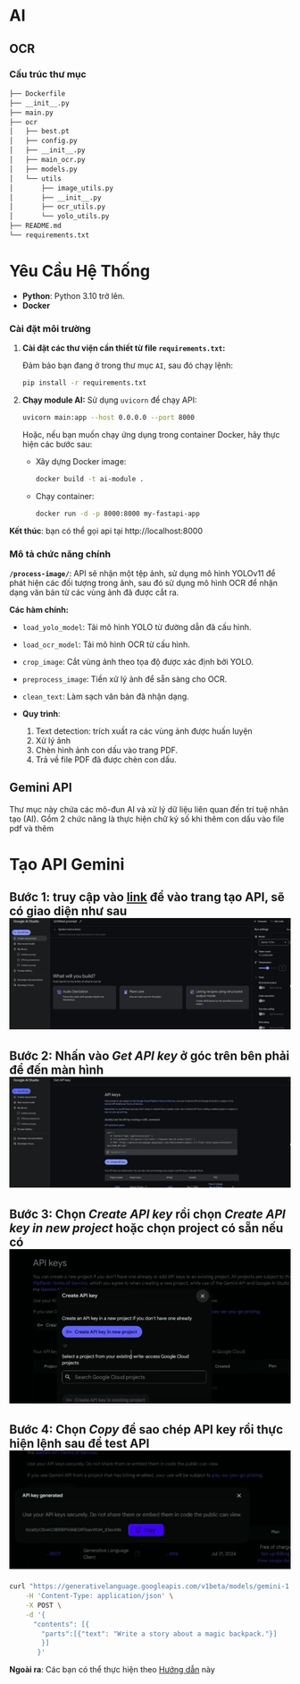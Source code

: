 # AI
## OCR
### Cấu trúc thư mục
```bash
├── Dockerfile
├── __init__.py
├── main.py
├── ocr
│   ├── best.pt
│   ├── config.py
│   ├── __init__.py
│   ├── main_ocr.py
│   ├── models.py
│   └── utils
│       ├── image_utils.py
│       ├── __init__.py
│       ├── ocr_utils.py
│       └── yolo_utils.py
├── README.md
└── requirements.txt

```

# **Yêu Cầu Hệ Thống** 
- **Python**: Python 3.10 trở lên.
- **Docker**

### Cài đặt môi trường

1. **Cài đặt các thư viện cần thiết từ file `requirements.txt`:**

    Đảm bảo bạn đang ở trong thư mục `AI`, sau đó chạy lệnh:
    ```bash
    pip install -r requirements.txt
    ```
2. **Chạy module AI:**
    Sử dụng `uvicorn` để chạy API:
    ```bash
    uvicorn main:app --host 0.0.0.0 --port 8000
    ```
    Hoặc, nếu bạn muốn chạy ứng dụng trong container Docker, hãy thực hiện các bước sau:
    - Xây dựng Docker image:
        ```bash
        docker build -t ai-module .
        ```
    - Chạy container:
        ```bash
        docker run -d -p 8000:8000 my-fastapi-app
        ```
**Kết thúc**: bạn có thể gọi api tại http://localhost:8000
### Mô tả chức năng chính

**`/process-image/`**: API sẽ nhận một tệp ảnh, sử dụng mô hình YOLOv11 để phát hiện các đối tượng trong ảnh, sau đó sử dụng mô hình OCR để nhận dạng văn bản từ các vùng ảnh đã được cắt ra. 

**Các hàm chính:**
- `load_yolo_model`: Tải mô hình YOLO từ đường dẫn đã cấu hình.
- `load_ocr_model`: Tải mô hình OCR từ cấu hình.
- `crop_image`: Cắt vùng ảnh theo tọa độ được xác định bởi YOLO.
- `preprocess_image`: Tiền xử lý ảnh để sẵn sàng cho OCR.
- `clean_text`: Làm sạch văn bản đã nhận dạng.

- **Quy trình**:
  1. Text detection: trích xuất ra các vùng ảnh được huấn luyện
  2. Xử lý ảnh
  3. Chèn hình ảnh con dấu vào trang PDF.
  4. Trả về file PDF đã được chèn con dấu.


## Gemini API
Thư mục này chứa các mô-đun AI và xử lý dữ liệu liên quan đến trí tuệ nhân tạo (AI). Gồm 2 chức năng là thực hiện chữ ký số  khi thêm con dấu vào file pdf và thêm 


# Tạo API Gemini 
## Bước 1: truy cập vào [link](aistudio.google.com) để vào trang tạo API, sẽ có giao diện như sau![alt text](../docs/images/gemini.png)
## Bước 2: Nhấn vào *Get API key* ở góc trên bên phải để đến màn hình![alt text](../docs/images/gemini-1.png)
## Bước 3: Chọn *Create API key* rồi chọn *Create API key in new project* hoặc chọn project có sẵn nếu có ![alt text](../docs/images/gemini-2.png)
## Bước 4: Chọn *Copy* để sao chép API key rồi thực hiện lệnh sau để test API![alt text](../docs/images/gemini-3.png)
```bash
curl "https://generativelanguage.googleapis.com/v1beta/models/gemini-1.5-flash:generateContent?key=${GEMINI_API_KEY}" \
    -H 'Content-Type: application/json' \
    -X POST \
    -d '{
      "contents": [{
        "parts":[{"text": "Write a story about a magic backpack."}]
        }]
       }'
```

**Ngoài ra**: Các bạn có thể thực hiện theo [Hướng dẫn](https://ai.google.dev/gemini-api/docs/api-key?hl=vi) này